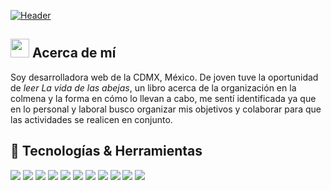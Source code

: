 [![Header](https://github.com/arelyweb/arelywebprueba/blob/master/ArelyWeb_principal.png "Header")]()

## <img src="https://github.com/arelyweb/arelywebprueba/blob/master/wave.gif" width="30px"> Acerca de mí

Soy desarrolladora web de la CDMX, México. De joven tuve la oportunidad de *leer La vida de las abejas*, un libro acerca de la organización en la colmena y la forma en cómo lo llevan a cabo, me sentí identificada ya que en lo personal y laboral busco organizar mis objetivos y colaborar para que las actividades se realicen en conjunto.

## 🔧 Tecnologías & Herramientas
![](https://img.shields.io/badge/Editor-Visual_Studio_Code-informational?style=flat&logo=visual-studio-code&logoColor=white&color=purple)
![](https://img.shields.io/badge/Editor-Laravel-informational?style=flat&logo=laravel&logoColor=white&color=purple)
![](https://img.shields.io/badge/Code-Javascript-informational?style=flat&logo=javascript&logoColor=white&color=purple)
![](https://img.shields.io/badge/Code-PHP-informational?style=flat&logo=php&logoColor=white&color=purple)
![](https://img.shields.io/badge/Code-SASS-informational?style=flat&logo=sass&logoColor=white&color=purple)
![](https://img.shields.io/badge/Code-CSS3-informational?style=flat&logo=css3&logoColor=white&color=purple)
![](https://img.shields.io/badge/DDBB-MYSQL-informational?style=flat&logo=mysql&logoColor=white&color=purple)
![](https://img.shields.io/badge/Tools-Bootstrap-informational?style=flat&logo=bootstrap&logoColor=white&color=purple)
![](https://img.shields.io/badge/Tools-Figma-informational?style=flat&logo=figma&logoColor=white&color=purple)
![](https://img.shields.io/badge/Tools-Photoshop-informational?style=flat&logo=adobe-photoshop&logoColor=white&color=purple)
![](https://img.shields.io/badge/Tools-Firebase%20-informational?style=flat&logo=firebase&logoColor=white&color=purple)
